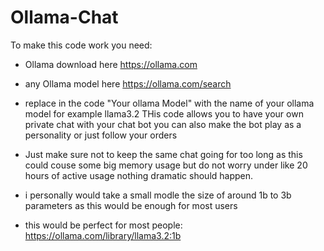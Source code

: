 # Ollama-Chat
To make this code work you need:
- Ollama download here https://ollama.com
- any Ollama model here https://ollama.com/search
- replace in the code "Your ollama Model" with the name of your ollama model for example llama3.2
THis code allows you to have your own private chat with your chat bot you can also make the bot play as a personality or just follow your orders

- Just make sure not to keep the same chat going for too long as this could couse some big memory usage but do not worry under like 20 hours of active usage nothing dramatic should happen.

- i personally would take a small modle the size of around 1b to 3b parameters as this would be enough for most users
- this would be perfect for most people: https://ollama.com/library/llama3.2:1b
